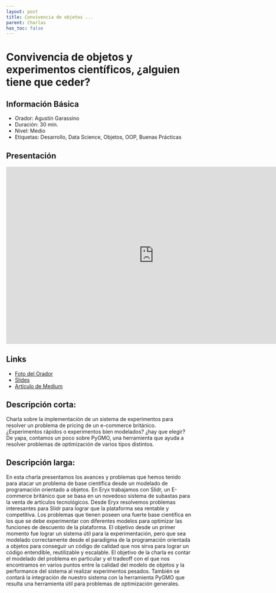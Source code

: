 ```yaml
---
layout: post
title: Convivencia de objetos ...
parent: Charlas
has_toc: false
---
```


# Convivencia de objetos y experimentos científicos, ¿alguien tiene que ceder?

## Información Básica

* Orador: Agustín Garassino
* Duración: 30 min.
* Nivel: Medio
* Etiquetas: Desarrollo, Data Science, Objetos, OOP, Buenas Prácticas

## Presentación

<iframe width="800px" height="480" src="https://www.youtube.com/embed/RQDyHUWNm7A" title="YouTube video player" frameborder="0" allow="accelerometer; autoplay; clipboard-write; encrypted-media; gyroscope; picture-in-picture" allowfullscreen></iframe>


## Links

* <a href="https://drive.google.com/file/d/12bH4mxnGm3vUwlEs2IVHJbJ6N4QDLH4I/view" target="_blank">Foto del Orador</a>
* <a href="https://docs.google.com/presentation/d/1ZPj0O96rpAcHmYT3XFUDh0yB8gV1B0nxAEmyBV1XblY/edit#slide=id.p" target="_blank">Slides</a>
* <a href="https://medium.com/eryxcoop/convivencia-entre-objetos-y-experimentos-cient%C3%ADficos-4f7336eed687" target="_blank">Artículo de Medium</a>

## Descripción corta:
Charla sobre la implementación de un sistema de experimentos para resolver un problema de pricing de un e-commerce británico. ¿Experimentos rápidos o experimentos bien modelados? ¿hay que elegir? De yapa, contamos un poco sobre PyGMO, una herramienta que ayuda a resolver problemas de optimización de varios tipos distintos.

## Descripción larga:
En esta charla presentamos los avances y problemas que hemos tenido para atacar un problema de base científica desde un modelado de programación orientado a objetos. En Eryx trabajamos con Slidr, un E-commerce británico que se basa en un novedoso sistema de subastas para la venta de artículos tecnológicos. Desde Eryx resolvemos problemas interesantes para Slidr para lograr que la plataforma sea rentable y competitiva. Los problemas que tienen poseen una fuerte base científica en los que se debe experimentar con diferentes modelos para optimizar las funciones de descuento de la plataforma. El objetivo desde un primer momento fue lograr un sistema útil para la experimentación, pero que sea modelado correctamente desde el paradigma de la programación orientada a objetos para conseguir un código de calidad que nos sirva para lograr un código entendible, reutilizable y escalable. El objetivo de la charla es contar el modelado del problema en particular y el tradeoff con el que nos encontramos en varios puntos entre la calidad del modelo de objetos y la performance del sistema al realizar experimentos pesados. También se contará la integración de nuestro sistema con la herramienta PyGMO que resulta una herramienta útil para problemas de optimización generales.